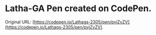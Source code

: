# Latha-GA Pen created on CodePen.
Original URL: [https://codepen.io/Lathags-2305/pen/pvjZyZV](https://codepen.io/Lathags-2305/pen/pvjZyZV).
